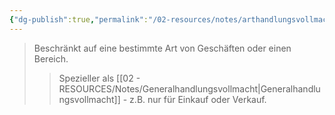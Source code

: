 ```yaml
---
{"dg-publish":true,"permalink":"/02-resources/notes/arthandlungsvollmacht/","tags":["recht/vollmacht"],"noteIcon":"","updated":"2025-10-29T12:59:02.627+01:00"}
---
```


>Beschränkt auf eine bestimmte Art von Geschäften oder einen Bereich.
>>Spezieller als [[02 - RESOURCES/Notes/Generalhandlungsvollmacht\|Generalhandlungsvollmacht]] - z.B. nur für Einkauf oder Verkauf.